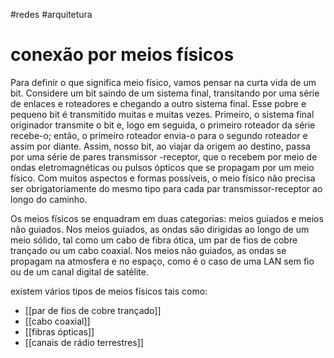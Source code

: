 
#redes #arquitetura 
# conexão por meios físicos

Para definir o que significa meio físico, vamos pensar na curta vida de um bit. Considere um bit saindo de um sistema final, transitando por uma série de enlaces e roteadores e chegando a outro sistema final. Esse pobre e pequeno bit é transmitido muitas e muitas vezes. Primeiro, o sistema final originador transmite o bit e, logo em seguida, o primeiro roteador da série recebe-o; então, o primeiro roteador envia-o para o segundo roteador e assim por diante. Assim, nosso bit, ao viajar da origem ao destino, passa por uma série de pares transmissor­ -receptor, que o recebem por meio de ondas eletromagnéticas ou pulsos ópticos que se propagam por um meio físico. Com muitos aspectos e formas possíveis, o meio físico não precisa ser obrigatoriamente do mesmo tipo para cada par transmissor-receptor ao longo do caminho.

Os meios físicos se enquadram em duas categorias: meios guiados e meios não guiados. Nos meios guiados, as ondas são dirigidas ao longo de um meio sólido, tal como um cabo de fibra ótica, um par de fios de cobre trançado ou um cabo coaxial. Nos meios não guiados, as ondas se propagam na atmosfera e no espaço, como é o caso de uma LAN sem fio ou de um canal digital de satélite.

existem vários tipos de meios físicos tais como: 
- [[par de fios de cobre trançado]]
- [[cabo coaxial]]
- [[fibras ópticas]]
- [[canais de rádio terrestres]]